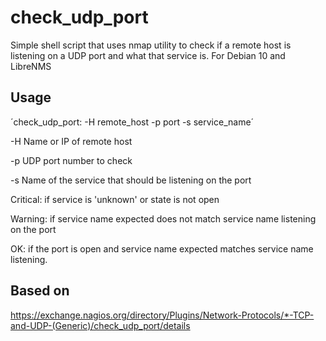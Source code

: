 # check_udp_port
Simple shell script that uses nmap utility to check if a remote host is listening on a UDP port and what that service is.
For Debian 10 and LibreNMS

## Usage
´check_udp_port: -H remote_host -p port -s service_name´

-H Name or IP of remote host

-p UDP port number to check

-s Name of the service that should be listening on the port


Critical: if service is 'unknown' or state is not open

Warning: if service name expected does not match service name listening on the port

OK: if the port is open and service name expected matches service name listening.

## Based on 
https://exchange.nagios.org/directory/Plugins/Network-Protocols/*-TCP-and-UDP-(Generic)/check_udp_port/details
